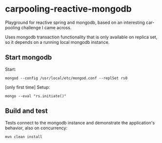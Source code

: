 # carpooling-reactive-mongodb

Playground for reactive spring and mongodb, based on an interesting car-pooling challenge I came across.

Uses mongodb transaction functionality that is only available on replica set, so it depends on a running local mongodb instance.

## Start mongodb

Start:

```shell script
mongod --config /usr/local/etc/mongod.conf --replSet rs0
```

\[only first time\] Setup:

```shell script
mongo --eval "rs.initiate()"
```

## Build and test

Tests connect to the mongodb instance and demonstrate the application's behavior, also on concurrency:

```sh
mvn clean install
```

